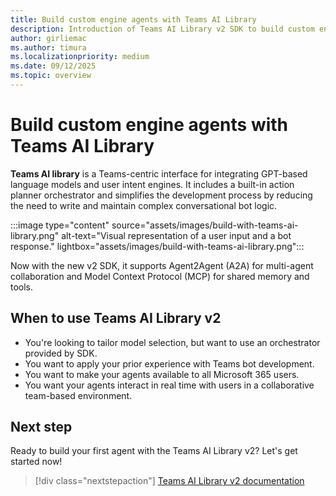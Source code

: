 ```yaml
---
title: Build custom engine agents with Teams AI Library
description: Introduction of Teams AI Library v2 SDK to build custom engine agents
author: girliemac
ms.author: timura
ms.localizationpriority: medium
ms.date: 09/12/2025
ms.topic: overview
---
```


# Build custom engine agents with Teams AI Library

**Teams AI library** is a Teams-centric interface for integrating GPT-based language models and user intent engines. It includes a built-in action planner orchestrator and simplifies the development process by reducing the need to write and maintain complex conversational bot logic.

:::image type="content" source="assets/images/build-with-teams-ai-library.png" alt-text="Visual representation of a user input and a bot response." lightbox="assets/images/build-with-teams-ai-library.png":::

Now with the new v2 SDK, it supports Agent2Agent (A2A) for multi-agent collaboration and Model Context Protocol (MCP) for shared memory and tools.

## When to use Teams AI Library v2

- You're looking to tailor model selection, but want to use an orchestrator provided by SDK.
- You want to apply your prior experience with Teams bot development.
- You want to make your agents available to all Microsoft 365 users.
- You want your agents interact in real time with users in a collaborative team-based environment.

## Next step

Ready to build your first agent with the Teams AI Library v2? Let's get started now!

> [!div class="nextstepaction"]
> [Teams AI Library v2 documentation](/microsoftteams/platform/teams-ai-library/welcome)